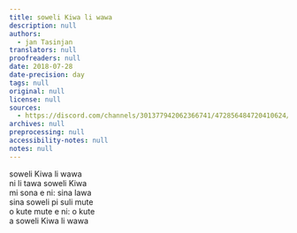 ```yaml
---
title: soweli Kiwa li wawa
description: null
authors:
  - jan Tasinjan
translators: null
proofreaders: null
date: 2018-07-28
date-precision: day
tags: null
original: null
license: null
sources:
  - https://discord.com/channels/301377942062366741/472856484720410624/472856713003925505
archives: null
preprocessing: null
accessibility-notes: null
notes: null
---
```


soweli Kiwa li wawa  \
ni li tawa soweli Kiwa  \
mi sona e ni: sina lawa  \
sina soweli pi suli mute  \
o kute mute e ni: o kute  \
a soweli Kiwa li wawa
